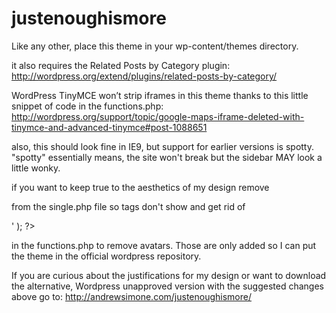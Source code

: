 justenoughismore
================

Like any other, place this theme in your wp-content/themes directory.

it also requires the Related Posts by Category plugin: http://wordpress.org/extend/plugins/related-posts-by-category/

WordPress TinyMCE won’t strip iframes in this theme thanks to this little snippet of code in the functions.php: http://wordpress.org/support/topic/google-maps-iframe-deleted-with-tinymce-and-advanced-tinymce#post-1088651

also, this should look fine in IE9, but support for earlier versions is spotty. "spotty" essentially means, the site won't break but the sidebar MAY look a little wonky.

if you want to keep true to the aesthetics of my design remove <div id="tags"> <?php the_tags(); ?></div> 

from the single.php file so tags don't show and get rid of  

   <div id="avataradjust">
         <?php echo get_avatar($comment,$size='32',$default='<path_to_url>' ); ?>
	 </div>

in the functions.php to remove avatars. Those are only added so I can put the theme in the official wordpress repository.

If you are curious about the justifications for my design or want to download the alternative, Wordpress unapproved version with the suggested changes above go to: http://andrewsimone.com/justenoughismore/
